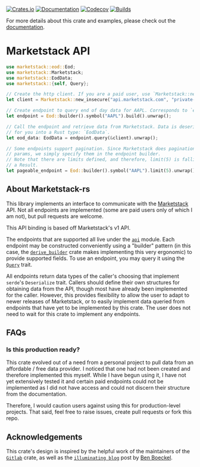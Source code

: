 [![Crates.io](https://img.shields.io/crates/v/marketstack
)](https://crates.io/crates/marketstack)
[![Documentation](https://img.shields.io/docsrs/marketstack/latest
)](https://docs.rs/marketstack)
[![Codecov](https://codecov.io/gh/reubenwong97/marketstack-rs/graph/badge.svg?token=2RHYDZWTCL)](https://codecov.io/gh/reubenwong97/marketstack-rs)
[![Builds](https://img.shields.io/github/actions/workflow/status/reubenwong97/marketstack-rs/general.yml
)](https://github.com/reubenwong97/marketstack-rs)

For more details about this crate and examples, please check out the [documentation](https://docs.rs/marketstack/latest/marketstack/).

# Marketstack API

```rust
use marketstack::eod::Eod;
use marketstack::Marketstack;
use marketstack::EodData;
use marketstack::{self, Query};

// Create the http client. If you are a paid user, use `Marketstack::new()`.
let client = Marketstack::new_insecure("api.marketstack.com", "private-token").unwrap();

// Create endpoint to query end of day data for AAPL. Corresponds to `eod` endpoint.
let endpoint = Eod::builder().symbol("AAPL").build().unwrap();

// Call the endpoint and retrieve data from Marketstack. Data is deserialized
// for you into a Rust type: `EodData`.
let eod_data: EodData = endpoint.query(&client).unwrap();

// Some endpoints support pagination. Since Marketstack does pagination through query
// params, we simply specify them in the endpoint builder.
// Note that there are limits defined, and therefore, limit(5) is fallible and returns
// a Result.
let pageable_endpoint = Eod::builder().symbol("AAPL").limit(5).unwrap().build().unwrap();
```

## About Marketstack-rs

This library implements an interface to communicate with the [Marketstack](https://marketstack.com/) API. Not all endpoints are implemented (some are paid users only of which I am not), but pull requests are welcome.

This API binding is based off Marketstack's v1 API.

The endpoints that are supported all live under the [`api`](https://github.com/reubenwong97/marketstack-rs/tree/master/src/api) module. Each endpoint may be constructed conveniently using a "builder" pattern (in this case, the [`derive_builder`](https://crates.io/crates/derive_builder) crate makes implementing this very ergonomic) to provide supported fields. To use an endpoint, you may query it using the [`Query`](https://github.com/reubenwong97/marketstack-rs/blob/master/src/api/query.rs) trait.

All endpoints return data types of the caller's choosing that implement `serde`'s `Deserialize` trait. Callers should define their own structures for obtaining data from the API, though most have already been implemented for the caller. However, this provides flexibility to allow the user to adapt to newer releases of Marketstack, or to easily implement data queried from endpoints that have yet to be implemented by this crate. The user does not need to wait for this crate to implement any endpoints.

## FAQs

### Is this production ready?

This crate evolved out of a need from a personal project to pull data from an affordable / free data provider. I noticed that one had not been created and therefore implemented this myself. While I have begun using it, I have not yet extensively tested it and certain paid endpoints could not be implemented as I did not have access and could not discern their structure from the documentation.

Therefore, I would caution users against using this for production-level projects. That said, feel free to raise issues, create pull requests or fork this repo.

## Acknowledgements

This crate's design is inspired by the helpful work of the maintainers of the [`Gitlab`](https://gitlab.kitware.com/utils/rust-gitlab) crate, as well as the [`illuminating blog`](https://plume.benboeckel.net/~/JustAnotherBlog/designing-rust-bindings-for-rest-ap-is) post by [Ben Boeckel](https://plume.benboeckel.net/@/ben.boeckel).
